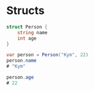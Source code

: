 # Structs

```csharp
struct Person {
    string name
    int age
}
```

```csharp
var person = Person("Kym", 22)
person.name
# "Kym"

person.age
# 22
```
